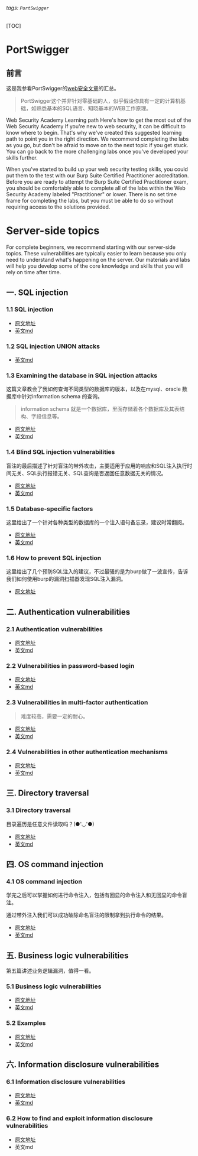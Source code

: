 ###### tags: `PortSwigger`
[TOC]
# PortSwigger

## 前言

这是我参看PortSwigger的[web安全文章](https://portswigger.net/web-security/learning-path)的汇总。
>PortSwigger这个并非针对零基础的人，似乎假设你具有一定的计算机基础，如熟悉基本的SQL语言、知晓基本的WEB工作原理。


Web Security Academy
Learning path
Here's how to get the most out of the Web Security Academy
If you're new to web security, it can be difficult to know where to begin. That's why we've created this suggested learning path to point you in the right direction. We recommend completing the labs as you go, but don't be afraid to move on to the next topic if you get stuck. You can go back to the more challenging labs once you've developed your skills further.

When you've started to build up your web security testing skills, you could put them to the test with our Burp Suite Certified Practitioner accreditation. Before you are ready to attempt the Burp Suite Certified Practitioner exam, you should be comfortably able to complete all of the labs within the Web Security Academy labeled "Practitioner" or lower. There is no set time frame for completing the labs, but you must be able to do so without requiring access to the solutions provided.

# Server-side topics

For complete beginners, we recommend starting with our server-side topics. These vulnerabilities are typically easier to learn because you only need to understand what's happening on the server. Our materials and labs will help you develop some of the core knowledge and skills that you will rely on time after time.

## 一. SQL injection

### 1.1 SQL injection

- [原文地址](https://portswigger.net/web-security/sql-injection)
- [英文md](https://hackmd.io/Mw5mGNGGRvWP7nSZ4jNRMw)




### 1.2 SQL injection UNION attacks

- [英文md](https://hackmd.io/gjbPhtHDRsOpAs50vIYZlQ)

### 1.3 Examining the database in SQL injection attacks

这篇文章教会了我如何查询不同类型的数据库的版本，以及在mysql、oracle 数据库中针对information schema 的查询。

>information schema 就是一个数据库，里面存储着各个数据库及其表结构、字段信息等。



- [原文地址](https://portswigger.net/web-security/sql-injection/examining-the-database)
- [英文md](https://hackmd.io/pryDQAgsTYWhJqGqBP1KjA)

### 1.4 Blind SQL injection vulnerabilities

盲注的最后描述了针对盲注的带外攻击，主要适用于应用的响应和SQL注入执行时间无关、SQL执行报错无关、SQL查询是否返回任意数据无关的情况。

- [原文地址](https://portswigger.net/web-security/sql-injection/blind)
- [英文md](https://hackmd.io/DepKya4FTQaVohIb68is7g)


### 1.5 Database-specific factors

这里给出了一个针对各种类型的数据库的一个注入语句备忘录，建议时常翻阅。

- [原文地址](https://portswigger.net/web-security/sql-injection/cheat-sheet)
- [英文md](https://hackmd.io/84ChTyieTiq8ffDcZfFHZA)

### 1.6 How to prevent SQL injection

这里给出了几个预防SQL注入的建议，不过最骚的是为burp做了一波宣传，告诉我们如何使用burp的漏洞扫描器发现SQL注入漏洞。

- [原文地址](https://portswigger.net/burp/vulnerability-scanner)

## 二. Authentication vulnerabilities

### 2.1 Authentication vulnerabilities

- [原文地址](https://portswigger.net/web-security/authentication)
- [英文md](https://hackmd.io/iM6k1WwpTgGvkj7ZrvxyZQ?view)


### 2.2 Vulnerabilities in password-based login

- [原文地址](https://portswigger.net/web-security/authentication/password-based)
- [英文md](https://hackmd.io/LG7NGqN4Ssa_d2BJKqddnA?view)

<!-- 2.2 目前只完成了基于密码的身份验证。 -->

### 2.3 Vulnerabilities in multi-factor authentication

>难度较高，需要一定的耐心。

- [原文地址](https://portswigger.net/web-security/authentication/multi-factor)
- [英文md](https://hackmd.io/W3qhAWCSSx6l5lhJGDuRaQ?view)

### 2.4 Vulnerabilities in other authentication mechanisms

- [原文地址](https://portswigger.net/web-security/authentication/other-mechanisms)
- [英文md](https://hackmd.io/PiuQaEO8QYOcFkdMsL9xng)

## 三. Directory traversal


### 3.1 Directory traversal

目录遍历是任意文件读取吗？(●'◡'●)

- [原文地址](https://portswigger.net/web-security/file-path-traversal)
- [英文md](https://hackmd.io/IzZYFP-9QuuoNBaC3Nu2rQ?both)

## 四. OS command injection

### 4.1 OS command injection


学完之后可以掌握如何进行命令注入，包括有回显的命令注入和无回显的命令盲注。

通过带外注入我们可以成功破除命名盲注的限制拿到执行命令的结果。



- [原文地址](https://portswigger.net/web-security/os-command-injection)
- [英文md](https://hackmd.io/6Dv1pEd9Tga4IrFkAdTCew)

## 五. Business logic vulnerabilities

第五篇讲述业务逻辑漏洞，值得一看。

### 5.1 Business logic vulnerabilities
- [原文地址](https://portswigger.net/web-security/logic-flaws)
- [英文md](https://hackmd.io/rf7Agd9yRAuR1VWdMXoGhg)


### 5.2 Examples

- [原文地址](https://portswigger.net/web-security/logic-flaws/examples)
- [英文md](https://hackmd.io/AMXU9EAURwabi-9Vbw0d2A?both)


## 六. Information disclosure vulnerabilities

### 6.1 Information disclosure vulnerabilities

- [原文地址](https://portswigger.net/web-security/information-disclosure)
- [英文md](https://hackmd.io/WGRxJMaKSuKJGZ7yzfmKYA?both)

### 6.2 How to find and exploit information disclosure vulnerabilities

- [原文地址](https://portswigger.net/web-security/information-disclosure/exploiting)
- 英文md




